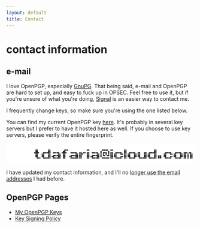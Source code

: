```yaml
---
layout: default
title: Contact
---
```


# contact information

## e-mail 
I love OpenPGP, especially [GnuPG](https://gnupg.org/). That being said, e-mail and OpenPGP are hard to set up, and easy to fuck up in OPSEC. Feel free to use it, but if you're unsure of what you're doing, [Signal](https://whispersystems.org/) is an easier way to contact me.

I frequently change keys, so make sure you're using the one listed below.

You can find my current OpenPGP key [here](public-key.txt). It's probably in several key servers but I prefer to have it hosted here as well. If you choose to use key servers, please verify the entire fingerprint.

![email address](/assets/img/mail.png "e-mail")

I have updated my contact information, and I'll no [longer use the email addresses](email.html) I had before.

## OpenPGP Pages

* [My OpenPGP Keys](keys.html)
* [Key Signing Policy](signing-policy.html)
